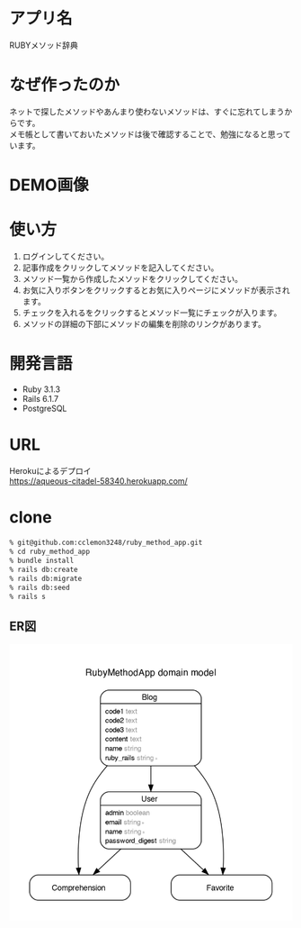 # アプリ名
RUBYメソッド辞典

# なぜ作ったのか
ネットで探したメソッドやあんまり使わないメソッドは、すぐに忘れてしまうからです。  
メモ帳として書いておいたメソッドは後で確認することで、勉強になると思っています。

# DEMO画像


# 使い方
1. ログインしてください。
2. 記事作成をクリックしてメソッドを記入してください。
3. メソッド一覧から作成したメソッドをクリックしてください。
4. お気に入りボタンをクリックするとお気に入りページにメソッドが表示されます。
5. チェックを入れるをクリックするとメソッド一覧にチェックが入ります。
6. メソッドの詳細の下部にメソッドの編集を削除のリンクがあります。

# 開発言語
- Ruby 3.1.3
- Rails 6.1.7
- PostgreSQL

# URL
Herokuによるデプロイ  
https://aqueous-citadel-58340.herokuapp.com/

# clone
```
% git@github.com:cclemon3248/ruby_method_app.git
% cd ruby_method_app  
% bundle install  
% rails db:create  
% rails db:migrate  
% rails db:seed
% rails s
```

## ER図
![Test Image 1](erd_page-0001.jpg)
